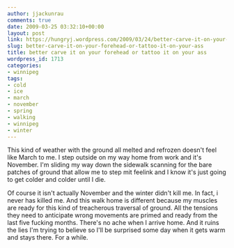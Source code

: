 ```yaml
---
author: jjackunrau
comments: true
date: 2009-03-25 03:32:10+00:00
layout: post
link: https://hungryj.wordpress.com/2009/03/24/better-carve-it-on-your-forehead-or-tattoo-it-on-your-ass/
slug: better-carve-it-on-your-forehead-or-tattoo-it-on-your-ass
title: better carve it on your forehead or tattoo it on your ass
wordpress_id: 1713
categories:
- winnipeg
tags:
- cold
- ice
- march
- november
- spring
- walking
- winnipeg
- winter
---
```


This kind of weather with the ground all melted and refrozen doesn't feel like March to me. I step outside on my way home from work and it's November. I'm sliding my way down the sidewalk scanning for the bare patches of ground that allow me to step mit feelink and I know it's just going to get colder and colder until I die.

Of course it isn't actually November and the winter didn't kill me. In fact, i never has killed me. And this walk home is different because my muscles are ready for this kind of treacherous traversal of ground. All the tensions they need to anticipate wrong movements are primed and ready from the last five fucking months. There's no ache when I arrive home. And it ruins the lies I'm trying to believe so I'll be surprised some day when it gets warm and stays there. For a while.
